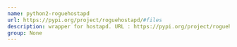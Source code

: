 ```yaml
---
name: python2-roguehostapd
url: https://pypi.org/project/roguehostapd/#files
description: wrapper for hostapd. URL : https://pypi.org/project/roguehostapd/#files Groups : None
group: None
---
```

